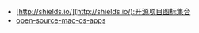 

- [http://shields.io/](http://shields.io/):开源项目图标集合
- [open-source-mac-os-apps](https://github.com/serhii-londar/open-source-mac-os-apps)

